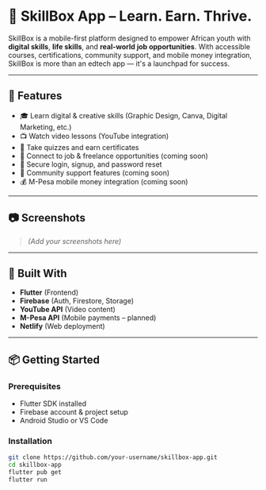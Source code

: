 # 💼 SkillBox App – Learn. Earn. Thrive.

SkillBox is a mobile-first platform designed to empower African youth with **digital skills**, **life skills**, and **real-world job opportunities**. With accessible courses, certifications, community support, and mobile money integration, SkillBox is more than an edtech app — it's a launchpad for success.

---

## 🚀 Features

- 🎓 Learn digital & creative skills (Graphic Design, Canva, Digital Marketing, etc.)
- 📺 Watch video lessons (YouTube integration)
- 📝 Take quizzes and earn certificates
- 💼 Connect to job & freelance opportunities (coming soon)
- 🔐 Secure login, signup, and password reset
- 💬 Community support features (coming soon)
- 💰 M-Pesa mobile money integration (coming soon)

---

## 📷 Screenshots

> *(Add your screenshots here)*

---

## 🧱 Built With

- **Flutter** (Frontend)
- **Firebase** (Auth, Firestore, Storage)
- **YouTube API** (Video content)
- **M-Pesa API** (Mobile payments – planned)
- **Netlify** (Web deployment)

---

## 📦 Getting Started

### Prerequisites

- Flutter SDK installed
- Firebase account & project setup
- Android Studio or VS Code

### Installation

```bash
git clone https://github.com/your-username/skillbox-app.git
cd skillbox-app
flutter pub get
flutter run
